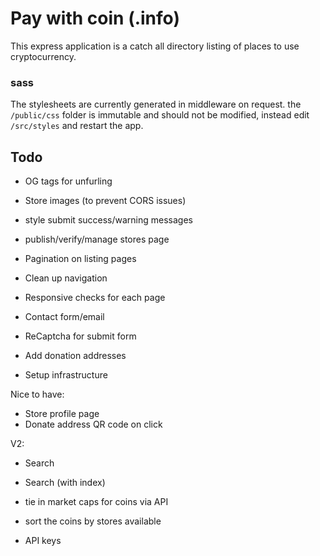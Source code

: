 # Pay with coin (.info)

This express application is a catch all directory listing of places to use cryptocurrency.

### sass
The stylesheets are currently generated in middleware on request. the `/public/css` folder is immutable and should not be modified, instead edit `/src/styles` and restart the app.

## Todo
- OG tags for unfurling
- Store images (to prevent CORS issues)
- style submit success/warning messages
- publish/verify/manage stores page

- Pagination on listing pages
- Clean up navigation
- Responsive checks for each page

- Contact form/email
- ReCaptcha for submit form
- Add donation addresses

- Setup infrastructure


Nice to have:
- Store profile page
- Donate address QR code on click

V2:
- Search
- Search (with index)
- tie in market caps for coins via API
- sort the coins by stores available

- API keys
